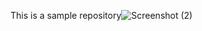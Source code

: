 This is a sample repository![Screenshot (2)](https://github.com/KSaiteja05/sample/assets/102404293/c936abb2-02f2-4c24-901b-f6a955879c84)
